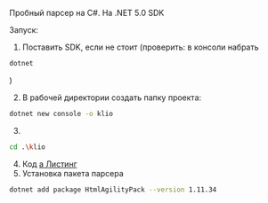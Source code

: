 Пробный парсер на C#. На .NET 5.0 SDK

Запуск:

1. Поставить SDK, если не стоит (проверить: в консоли набрать

```bash
dotnet
```
)

2. В рабочей директории создать папку проекта:
```bash
dotnet new console -o klio
```
3.

```bash
cd .\klio
```

4. Код [a Листинг](Program.cs)
6. Установка пакета парсера

```bash
dotnet add package HtmlAgilityPack --version 1.11.34
```
